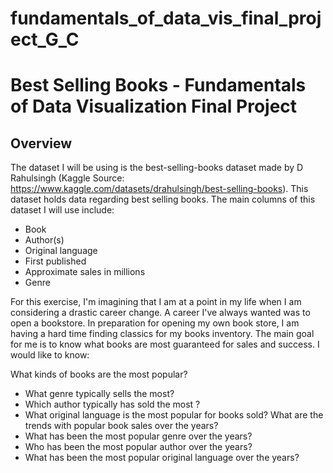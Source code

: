 # fundamentals_of_data_vis_final_project_G_C
# Best Selling Books - Fundamentals of Data Visualization Final Project

## Overview 
The dataset I will be using is the best-selling-books dataset made by D Rahulsingh (Kaggle Source: https://www.kaggle.com/datasets/drahulsingh/best-selling-books). 
This dataset holds data regarding best selling books. The main columns of this dataset I will use include:
* Book                             
* Author(s)                         
* Original language                
* First published                   
* Approximate sales in millions    
* Genre
   
For this exercise, I'm imagining that I am at a point in my life when I am considering a drastic career change. A career I've always wanted was to open a bookstore. In preparation for opening my own book store, I am having a hard time finding classics for my books inventory. The main goal for me is to know what books are most guaranteed for sales and success. I would like to know:

What kinds of books are the most popular?
* What genre typically sells the most?
* Which author typically has sold the most ?
* What original language is the most popular for books sold?
What are the trends with popular book sales over the years?
* What has been the most popular genre over the years?
* Who has been the most popular author over the years?
* What has been the most popular original language over the years?
